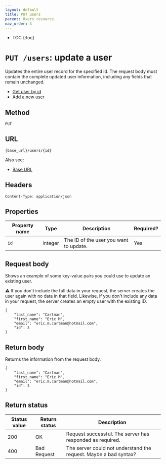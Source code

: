 ```yaml
---
layout: default
title: PUT users
parent: Users resource
nav_order: 3
---
```


- TOC
{:toc}

# `PUT /users`: update a user

Updates the entire user record for the specified id. The request body must contain the complete updated user information, including any fields that remain unchanged.

* [Get user by id](./users-get.md)
* [Add a new user](./users-post.md)

## Method

`PUT`

## URL

`{base_url}/users/{id}`

Also see:
* [Base URL](../base-url.md)

## Headers

`Content-Type: application/json`

## Properties

| Property name | Type   | Description                                                  | Required? |
| ------------- | ------ | ------------------------------------------------------------ | --------- |
| `id`     | integer | The ID of the user you want to update. | Yes        |

## Request body

Shows an example of some key-value pairs you could use to update an existing user.

⚠️  If you don't include the full data in your request, the server creates the user again with no data in that field. Likewise, if you don't include any data in your request, the server creates an empty user with the existing ID.

```
{
    "last_name": "Cartman",
    "first_name": "Eric M",
    "email": "eric.m.cartman@hotmail.com",
    "id": 3
}
```

## Return body

Returns the information from the request body.

```
{
    "last_name": "Cartman",
    "first_name": "Eric M",
    "email": "eric.m.cartman@hotmail.com",
    "id": 3
}
```

## Return status

| Status value | Return status | Description     |
| ------------ | ------------- | ----------------|
| 200          | OK       |  Request successful. The server has responded as required. |
| 400          | Bad Request | The server could not understand the request. Maybe a bad syntax? |

